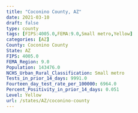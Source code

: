 ```yaml
---
title: "Coconino County, AZ"
date: 2021-03-10
draft: false
type: county
tags: [FIPS:4005.0,FEMA:9.0,Small metro,Yellow]
categories: [AZ]
County: Coconino County
State: AZ
FIPS: 4005.0
FEMA_Region: 9.0
Population: 143476.0
NCHS_Urban_Rural_Classification: Small metro
Tests_in_prior_14_days: 9991.0
Fourteen_day_test_rate_per_100000: 6964.0
Percent_Positivity_in_prior_14_days: 0.051
Level: Yellow
url: /states/AZ/coconino-county
---
```



